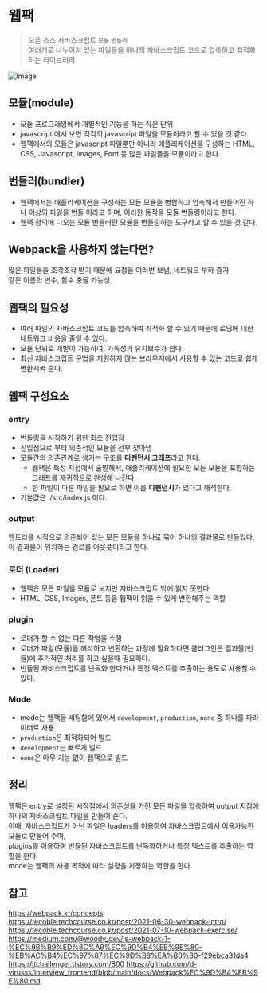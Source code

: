 # 웹팩
> 오픈 소스 자바스크립트 `모듈` `번들러`  
> 여러개로 나누어져 있는 파일들을 하나의 자바스크립트 코드로 압축하고 최적화하는 라이브러리

![image](https://user-images.githubusercontent.com/80516736/227402609-fb0a000b-7e1b-4ae8-a8e0-6927eb353556.png)

## 모듈(module)
- 모듈 프로그래밍에서 개별적인 기능을 하는 작은 단위
- javascript 에서 보면 각각의 javascript 파일을 모듈이라고 할 수 있을 것 같다.
- 웹팩에서의 모듈은 javascript 파일뿐만 아니라 애플리케이션을 구성하는 HTML, CSS, Javascript, Images, Font 등 많은 파일들을 모듈이라고 한다.

## 번들러(bundler)
- 웹팩에서는 애플리케이션을 구성하는 모든 모듈을 병합하고 압축해서 만들어진 하나 이상의 파일을 번들 이라고 하며, 이러한 동작을 모듈 번들링이라고 한다.
- 웹팩 정의에 나오는 모듈 번들러란 모듈을 번들링하는 도구라고 할 수 있을 것 같다.

## Webpack을 사용하지 않는다면?
많은 파일들을 조각조각 받기 때문에 요청을 여러번 보냄, 네트워크 부하 증가  
같은 이름의 변수, 함수 충돌 가능성

## 웹팩의 필요성
- 여러 파일의 자바스크립트 코드를 압축하여 최적화 할 수 있기 때문에 로딩에 대한 네트워크 비용을 줄일 수 있다.
- 모듈 단위로 개발이 가능하여, 가독성과 유지보수가 쉽다.
- 최신 자바스크립트 문법을 지원하지 않는 브라우저에서 사용할 수 있는 코드로 쉽게 변환시켜 준다.

## 웹팩 구성요소

### entry
- 번들링을 시작하기 위한 최초 진입점
- 진입점으로 부터 의존적인 모듈을 전부 찾아냄
- 모듈간의 의존관계로 생기는 구조를 **디펜던시 그래프**라고 한다.
  * 웹팩은 특정 지점에서 출발해서, 애플리케이션에 필요한 모든 모듈을 포함하는 그래프를 재귀적으로 완성해 나간다.
  * 한 파일이 다른 파일을 필요로 하면 이를 **디펜던시**가 있다고 해석한다.
- 기본값은 ./src/index.js 이다.

### output
엔트리를 시작으로 의존되어 있는 모든 모듈을 하나로 묶어 하나의 결과물로 만들었다. 이 결과물이 위치하는 경로를 아웃풋이라고 한다.

### 로더 (Loader)
- 웹팩은 모든 파일을 모듈로 보지만 자바스크립트 밖에 읽지 못한다.
- HTML, CSS, Images, 폰트 등을 웹팩이 읽을 수 있게 변환해주는 역할

### plugin
- 로더가 할 수 없는 다른 작업을 수행
- 로더가 파일(모듈)을 해석하고 변환하는 과정에 필요하다면 클러그인은 결과물(번들)에 추가적인 처리를 하고 싶을때 필요하다.
- 번들된 자바스크립트를 난독화 한다거나 특정 텍스트를 추출하는 용도로 사용할 수 있다.

### Mode
- mode는 웹팩을 세팅함에 있어서 `development`, `production`, `none` 중 하나를 파라미터로 사용
- `production`은 최적화되어 빌드
- `development`는 빠르게 빌드
- `none`은 아무 기능 없이 웹팩으로 빌드

## 정리
웹팩은 entry로 설정된 시작점에서 의존성을 가진 모든 파일을 압축하여 output 지점에 하나의 자바스크립트 파일을 만들어 준다.  
이때, 자바스크립트가 아닌 파일은 loaders를 이용하여 자바스크립트에서 이용가능한 모듈로 만들어 주며,  
plugins를 이용하여 번들된 자바스크립트를 난독화하거나 특정 텍스트를 추출하는 역할을 한다.  
mode는 웹팩의 사용 목적에 따라 설정을 지정하는 역할을 한다.

## 참고
https://webpack.kr/concepts  
https://tecoble.techcourse.co.kr/post/2021-06-30-webpack-intro/  
https://tecoble.techcourse.co.kr/post/2021-07-10-webpack-exercise/  
https://medium.com/@woody_dev/js-webpack-1-%EC%9B%B9%ED%8C%A9%EC%9D%B4%EB%9E%80-%EB%AC%B4%EC%97%87%EC%9D%B8%EA%B0%80-f29ebca31da4  
https://itchallenger.tistory.com/800
https://github.com/d-virusss/interview_frontend/blob/main/docs/Webpack%EC%9D%B4%EB%9E%80.md
